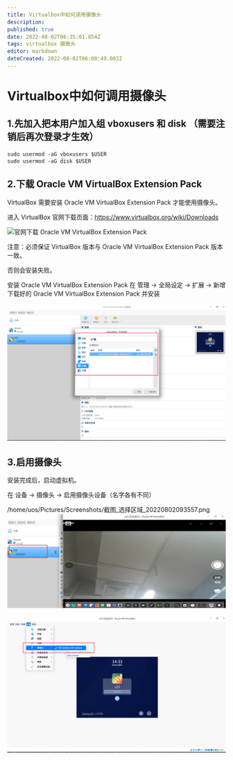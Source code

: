```yaml
---
title: Virtualbox中如何调用摄像头
description: 
published: true
date: 2022-08-02T06:35:01.854Z
tags: virtualbox 摄像头
editor: markdown
dateCreated: 2022-08-02T06:00:49.003Z
---
```


# Virtualbox中如何调用摄像头
## 1.先加入把本用户加入组 vboxusers 和 disk （需要注销后再次登录才生效）
```
sudo usermod -aG vboxusers $USER
sudo usermod -aG disk $USER
```

## 2.下载 Oracle VM VirtualBox Extension Pack

VirtualBox 需要安装 Oracle VM VirtualBox Extension Pack 才能使用摄像头。

进入 VirtualBox 官网下载页面：https://www.virtualbox.org/wiki/Downloads


![官网下载 Oracle VM VirtualBox Extension Pack](https://i.loli.net/2019/03/24/5c96c81bb95f4.png)

注意：必须保证 VirtualBox 版本与 Oracle VM VirtualBox Extension Pack 版本一致。

否则会安装失败。

安装 Oracle VM VirtualBox Extension Pack
在 管理 -> 全局设定 -> 扩展 -> 新增下载好的 Oracle VM VirtualBox Extension Pack 并安装


![2022-8-2_91382.png](/2022-8-2_91382.png)

## 3.启用摄像头

安装完成后，启动虚拟机。

在 设备 -> 摄像头 -> 启用摄像头设备（名字各有不同）

/home/uos/Pictures/Screenshots/截图_选择区域_20220802093557.png![2022-8-2_50210.png](/2022-8-2_50210.png)


![2022-8-2_39648.png](/2022-8-2_39648.png)